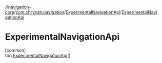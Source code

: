 //[navigation-core](../../../index.md)/[com.chrynan.navigation](../index.md)/[ExperimentalNavigationApi](index.md)/[ExperimentalNavigationApi](-experimental-navigation-api.md)

# ExperimentalNavigationApi

[common]\
fun [ExperimentalNavigationApi](-experimental-navigation-api.md)()
